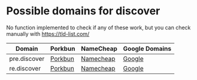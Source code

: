 # Possible domains for discover

No function implemented to check if any of these work, but you can check manually with https://tld-list.com/

| Domain | Porkbun | NameCheap | Google Domains |
|---|---|---|---|
| pre.discover | [Porkbun](https://porkbun.com/checkout/search?prb=e814663da1&tlds=&idnLanguage=&search=search&q=pre.discover) | [Namecheap](https://www.namecheap.com/domains/registration/results/?domain=pre.discover) | [Google](https://domains.google.com/registrar/search?searchTerm=pre.discover) |
| re.discover | [Porkbun](https://porkbun.com/checkout/search?prb=e814663da1&tlds=&idnLanguage=&search=search&q=re.discover) | [Namecheap](https://www.namecheap.com/domains/registration/results/?domain=re.discover) | [Google](https://domains.google.com/registrar/search?searchTerm=re.discover) |
